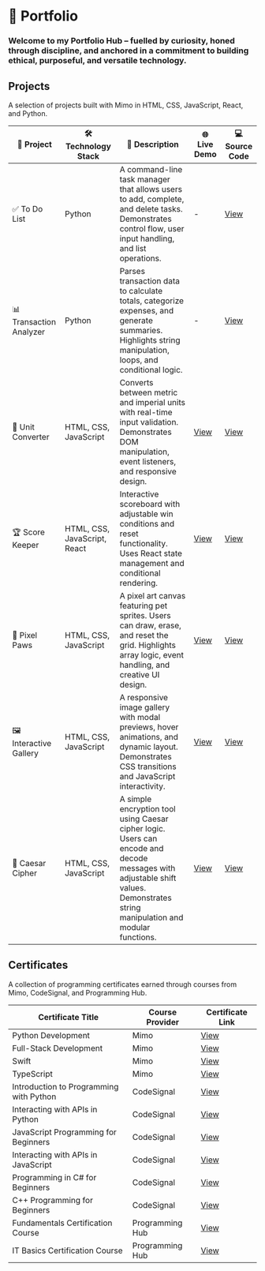 # 📁 Portfolio

### Welcome to my Portfolio Hub – fuelled by curiosity, honed through discipline, and anchored in a commitment to building ethical, purposeful, and versatile technology.

## Projects

A selection of projects built with Mimo in HTML, CSS, JavaScript, React, and Python.

| 🧩 Project             | 🛠️ Technology Stack                     | 📄 Description                                                                 | 🌐 Live Demo | 💻 Source Code |
|----------------------|----------------------------------|--------------------------------------------------------------------------------|--------------|----------------|
| ✅ To Do List          | Python                           | A command-line task manager that allows users to add, complete, and delete tasks. Demonstrates control flow, user input handling, and list operations. | -            | [View](https://mimo.org/web/shared/6947703) |
| 📊 Transaction Analyzer | Python                         | Parses transaction data to calculate totals, categorize expenses, and generate summaries. Highlights string manipulation, loops, and conditional logic. | -            | [View](https://mimo.org/web/shared/6984545) |
| 🔄 Unit Converter     | HTML, CSS, JavaScript            | Converts between metric and imperial units with real-time input validation. Demonstrates DOM manipulation, event listeners, and responsive design. | [View](https://c2f5gb.mimo.run/index.html) | [View](https://mimo.org/web/shared/6419992) |
| 🏆 Score Keeper       | HTML, CSS, JavaScript, React     | Interactive scoreboard with adjustable win conditions and reset functionality. Uses React state management and conditional rendering. | [View](https://tsae0v.mimo.run/) | [View](https://mimo.org/web/shared/6667891) |
| 🐾 Pixel Paws         | HTML, CSS, JavaScript            | A pixel art canvas featuring pet sprites. Users can draw, erase, and reset the grid. Highlights array logic, event handling, and creative UI design. | [View](https://tzp4ra.mimo.run/index.html) | [View](https://mimo.org/web/shared/6626147) |
| 🖼️ Interactive Gallery | HTML, CSS, JavaScript           | A responsive image gallery with modal previews, hover animations, and dynamic layout. Demonstrates CSS transitions and JavaScript interactivity. | [View](https://mrd8ao.mimo.run/index.html) | [View](https://mimo.org/web/shared/6426645) |
| 🔐 Caesar Cipher      | HTML, CSS, JavaScript            | A simple encryption tool using Caesar cipher logic. Users can encode and decode messages with adjustable shift values. Demonstrates string manipulation and modular functions. | [View](https://dp8f5n.mimo.run/index.html) | [View](https://mimo.org/web/shared/6555381) |




## Certificates
A collection of programming certificates earned through courses from Mimo, CodeSignal, and Programming Hub.

| Certificate Title                         | Course Provider   | Certificate Link |
|-------------------------------------------|-------------------|------------------|
| Python Development                        | Mimo              | [View](https://github.com/musman-uk/certificates/blob/main/Mimo%20-%20Python%20Development%20-%20Mohammed%20Usman.pdf) |
| Full-Stack Development                    | Mimo              | [View](https://github.com/musman-uk/certificates/blob/main/Mimo%20-%20Full-Stack%20Development%20-%20Mohammed%20Usman.pdf) |
| Swift                                     | Mimo              | [View](https://github.com/musman-uk/certificates/blob/main/Mimo%20-%20Swift%20-%20Mohammed%20Usman.pdf) |
| TypeScript                                | Mimo              | [View](https://github.com/musman-uk/certificates/blob/main/Mimo%20-%20TypeScript%20-%20Mohammed%20Usman.pdf) |
| Introduction to Programming with Python   | CodeSignal         | [View](https://github.com/musman-uk/certificates/blob/main/CodeSignal%20-%20Introduction%20to%20Programming%20with%20Python%20-%20Mohammed%20Usman.pdf) |
| Interacting with APIs in Python           | CodeSignal         | [View](https://github.com/musman-uk/certificates/blob/main/CodeSignal%20-%20Interacting%20with%20APIs%20in%20Python-%20Mohammed%20Usman.pdf) |
| JavaScript Programming for Beginners      | CodeSignal         | [View](https://github.com/musman-uk/certificates/blob/main/CodeSignal%20-%20JavaScript%20Programming%20for%20Beginners%20-%20%20Mohammed%20Usman.pdf) |
| Interacting with APIs in JavaScript       | CodeSignal         | [View](https://github.com/musman-uk/certificates/blob/main/CodeSignal%20-%20Interacting%20with%20APIs%20in%20JavaScript%20-%20Mohammed%20Usman.pdf) |
| Programming in C# for Beginners           | CodeSignal         | [View](https://github.com/musman-uk/certificates/blob/main/CodeSignal%20-%20Programming%20in%20C%23%20%20for%20Beginners%20-%20Mohammed%20Usman.pdf) |
| C++ Programming for Beginners             | CodeSignal         | [View](https://github.com/musman-uk/certificates/blob/main/CodeSignal%20-%20C%2B%2B%20Programming%20for%20Beginners%20-%20Mohammed%20Usman.pdf) |
| Fundamentals Certification Course         | Programming Hub    | [View](https://github.com/musman-uk/certificates/blob/main/Programming%20Hub%20-%20Fundamentals%20Certifcation%20Course%20-%20Mohammed%20Usman.pdf) |
| IT Basics Certification Course            | Programming Hub    | [View](https://github.com/musman-uk/certificates/blob/main/Programming%20Hub%20-%20IT%20Basics%20Certification%20Course%20-%20Mohammed%20Usman.pdf) |

